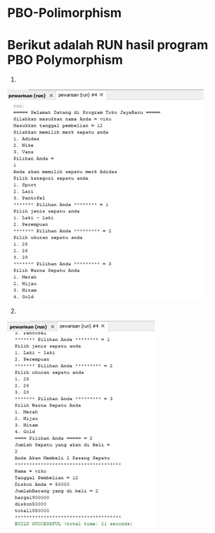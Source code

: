 # PBO-Polimorphism

# Berikut adalah RUN hasil program PBO Polymorphism

1.

![Alt text](https://github.com/captainhimer/PBO-Polimorphism/blob/master/1.jpeg)

2.

![Alt text](https://github.com/captainhimer/PBO-Polimorphism/blob/master/2.jpeg)
